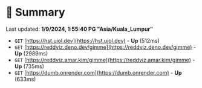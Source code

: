 # 📖 Summary
Last updated: **1/9/2024, 1:55:40 PG "Asia/Kuala_Lumpur"**

- `GET` [https://hst.ujol.dev](https://hst.ujol.dev) - **Up** (512ms)
- `GET` [https://reddviz.deno.dev/gimme](https://reddviz.deno.dev/gimme) - **Up** (2989ms)
- `GET` [https://reddviz.amar.kim/gimme](https://reddviz.amar.kim/gimme) - **Up** (735ms)
- `GET` [https://dumb.onrender.com](https://dumb.onrender.com) - **Up** (633ms)
